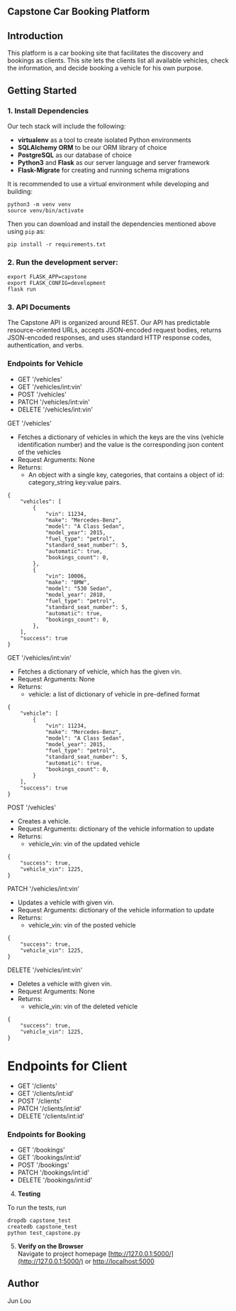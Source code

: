 Capstone Car Booking Platform
-----

## Introduction

This platform is a car booking site that facilitates the discovery and bookings as clients. This site lets the clients list all available vehicles, check the information, and decide booking a vehicle for his own purpose.

## Getting Started

### 1. Install Dependencies
Our tech stack will include the following:
 * **virtualenv** as a tool to create isolated Python environments
 * **SQLAlchemy ORM** to be our ORM library of choice
 * **PostgreSQL** as our database of choice
 * **Python3** and **Flask** as our server language and server framework
 * **Flask-Migrate** for creating and running schema migrations

It is recommended to use a virtual environment while developing and building:

```
python3 -m venv venv
source venv/bin/activate
```

Then you can download and install the dependencies mentioned above using `pip` as:
```
pip install -r requirements.txt
```

### 2. Run the development server:
```
export FLASK_APP=capstone
export FLASK_CONFIG=development
flask run
```

### 3. API Documents

The Capstone API is organized around REST. Our API has predictable resource-oriented URLs, accepts JSON-encoded request bodies, returns JSON-encoded responses, and uses standard HTTP response codes, authentication, and verbs.

### Endpoints for Vehicle

* GET '/vehicles'
* GET '/vehicles/int:vin'
* POST '/vehicles'
* PATCH '/vehicles/int:vin'
* DELETE '/vehicles/int:vin'

GET '/vehicles'

* Fetches a dictionary of vehicles in which the keys are the vins (vehicle identification number) and the value is the corresponding json content of the vehicles
* Request Arguments: None
* Returns: 
    * An object with a single key, categories, that contains a object of id: category_string key:value pairs.

```
{
    "vehicles": [
        {
            "vin": 11234,
            "make": "Mercedes-Benz",
            "model": "A Class Sedan",
            "model_year": 2015,
            "fuel_type": "petrol",
            "standard_seat_number": 5,
            "automatic": true,
            "bookings_count": 0,
        },
        {
            "vin": 10006,
            "make": "BMW",
            "model": "530 Sedan",
            "model_year": 2010,
            "fuel_type": "petrol",
            "standard_seat_number": 5,
            "automatic": true,
            "bookings_count": 0,
        },
    ],
    "success": true
}
```

GET '/vehicles/int:vin'

* Fetches a dictionary of vehicle, which has the given vin.
* Request Arguments: None
* Returns:
    * vehicle: a list of dictionary of vehicle in pre-defined format

```
{
    "vehicle": [
        {
            "vin": 11234,
            "make": "Mercedes-Benz",
            "model": "A Class Sedan",
            "model_year": 2015,
            "fuel_type": "petrol",
            "standard_seat_number": 5,
            "automatic": true,
            "bookings_count": 0,
        }
    ],
    "success": true
}
```

POST '/vehicles'

* Creates a vehicle.
* Request Arguments: dictionary of the vehicle information to update
* Returns:
    * vehicle_vin: vin of the updated vehicle

```
{
    "success": true,
    "vehicle_vin": 1225,
}
```

PATCH '/vehicles/int:vin'

* Updates a vehicle with given vin.
* Request Arguments: dictionary of the vehicle information to update
* Returns:
    * vehicle_vin: vin of the posted vehicle

```
{
    "success": true,
    "vehicle_vin": 1225,
}
```

DELETE '/vehicles/int:vin'

* Deletes a vehicle with given vin.
* Request Arguments: None
* Returns:
    * vehicle_vin: vin of the deleted vehicle

```
{
    "success": true,
    "vehicle_vin": 1225,
}
```

# Endpoints for Client

* GET '/clients'
* GET '/clients/int:id'
* POST '/clients'
* PATCH '/clients/int:id'
* DELETE '/clients/int:id'

### Endpoints for Booking

* GET '/bookings'
* GET '/bookings/int:id'
* POST '/bookings'
* PATCH '/bookings/int:id'
* DELETE '/bookings/int:id'


4. **Testing**

To run the tests, run

```
dropdb capstone_test
createdb capstone_test
python test_capstone.py
```

5. **Verify on the Browser**<br>
Navigate to project homepage [http://127.0.0.1:5000/](http://127.0.0.1:5000/) or [http://localhost:5000](http://localhost:5000) 


## Author

Jun Lou

